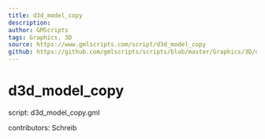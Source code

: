 ```yaml
---
title: d3d_model_copy
description: 
author: GMScripts
tags: Graphics, 3D
source: https://www.gmlscripts.com/script/d3d_model_copy
github: https://github.com/gmlscripts/scripts/blob/master/Graphics/3D/d3d_model_copy.gml
---
```


d3d_model_copy
==============

script: d3d_model_copy.gml

contributors: Schreib
